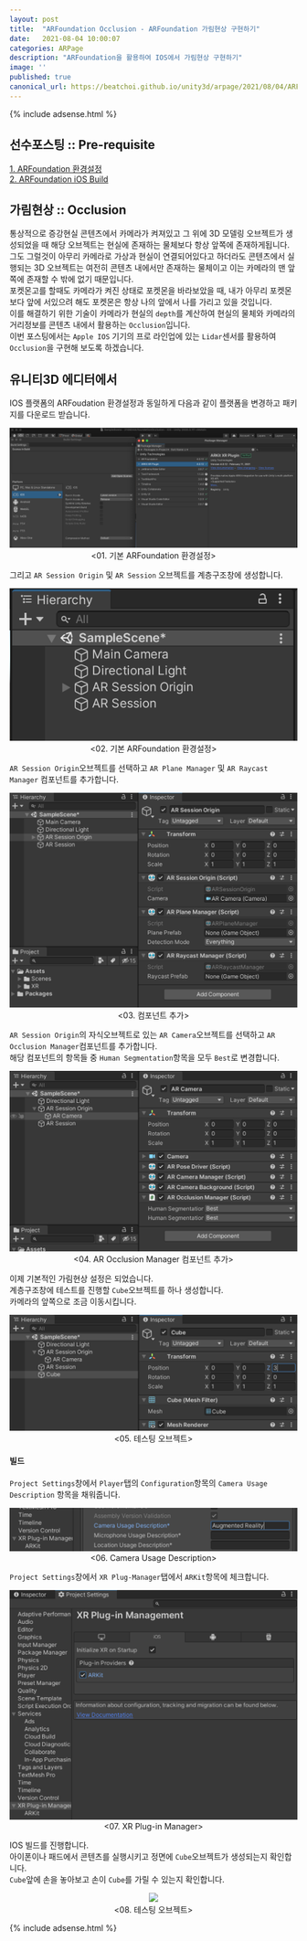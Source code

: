 ```yaml
---
layout: post
title:  "ARFoundation Occlusion - ARFoundation 가림현상 구현하기"
date:   2021-08-04 10:00:07
categories: ARPage
description: "ARFoundation을 활용하여 IOS에서 가림현상 구현하기"
image: ''
published: true
canonical_url: https://beatchoi.github.io/unity3d/arpage/2021/08/04/ARFoundationOcclusion/
---
```

  
  
  {% include adsense.html %}
  
  
## 선수포스팅 :: Pre-requisite  
[1. ARFoundation 환경설정](https://beatchoi.github.io/unity3d/basics/2020/12/14/ARFoundation01/)  
[2. ARFoundation iOS Build](https://beatchoi.github.io/unity3d/basics/2021/01/19/ARFoundationIosBuild/) 

## 가림현상 :: Occlusion  
통상적으로 증강현실 콘텐츠에서 카메라가 켜져있고 그 위에 3D 모델링 오브젝트가 생성되었을 때 해당 오브젝트는 현실에 존재하는 물체보다 항상 앞쪽에 존재하게됩니다.  
그도 그럴것이 아무리 카메라로 가상과 현실이 연결되어있다고 하더라도 콘텐츠에서 실행되는 3D 오브젝트는 여전히 콘텐츠 내에서만 존재하는 물체이고 이는 카메라의 맨 앞쪽에 존재할 수 밖에 없기 때문입니다.  
포켓몬고를 할때도 카메라가 켜진 상태로 포켓몬을 바라보았을 때, 내가 아무리 포켓몬보다 앞에 서있으려 해도 포켓몬은 항상 나의 앞에서 나를 가리고 있을 것입니다.  
이를 해결하기 위한 기술이 카메라가 현실의 `depth`를 계산하여 현실의 물체와 카메라의 거리정보를 콘텐츠 내에서 활용하는 `Occlusion`입니다.  
이번 포스팅에서는 `Apple IOS` 기기의 프로 라인업에 있는 `Lidar`센서를 활용하여 `Occlusion`을 구현해 보도록 하겠습니다.  
  
## 유니티3D 에디터에서  
IOS 플랫폼의 ARFoudation 환경설정과 동일하게 다음과 같이 플랫폼을 변경하고 패키지를 다운로드 받습니다.  
<p align="center"><img src="/img/UnityAR/ARFoundation/04Occlusion/1.png"><br/>
<01. 기본 ARFoundation 환경설정></p>
  
그리고 `AR Session Origin` 및 `AR Session` 오브젝트를 계층구조창에 생성합니다.  
<p align="center"><img src="/img/UnityAR/ARFoundation/04Occlusion/2.png"><br/>
<02. 기본 ARFoundation 환경설정></p>
  
`AR Session Origin`오브젝트를 선택하고 `AR Plane Manager` 및 `AR Raycast Manager` 컴포넌트를 추가합니다.  
<p align="center"><img src="/img/UnityAR/ARFoundation/04Occlusion/3.png"><br/>
<03. 컴포넌트 추가></p>
  
`AR Session Origin`의 자식오브젝트로 있는 `AR Camera`오브젝트를 선택하고 `AR Occlusion Manager`컴포넌트를 추가합니다.  
해당 컴포넌트의 항목들 중 `Human Segmentation`항목을 모두 `Best`로 변경합니다.  
<p align="center"><img src="/img/UnityAR/ARFoundation/04Occlusion/4.png"><br/>
<04. AR Occlusion Manager 컴포넌트 추가></p>
  
이제 기본적인 가림현상 설정은 되었습니다.  
계층구조창에 테스트를 진행할 `Cube`오브젝트를 하나 생성합니다.  
카메라의 앞쪽으로 조금 이동시킵니다.  
<p align="center"><img src="/img/UnityAR/ARFoundation/04Occlusion/5.png"><br/>
<05. 테스팅 오브젝트></p>
  
  
#### 빌드
`Project Settings`창에서 `Player`탭의 `Configuration`항목의 `Camera Usage Description` 항목을 채워줍니다.  
<p align="center"><img src="/img/UnityAR/ARFoundation/04Occlusion/6.png"><br/>
<06. Camera Usage Description></p>
  
`Project Settings`창에서 `XR Plug-Manager`탭에서 `ARKit`항목에 체크합니다.  
<p align="center"><img src="/img/UnityAR/ARFoundation/04Occlusion/7.png"><br/>
<07. XR Plug-in Manager></p>
  
IOS 빌드를 진행합니다.  
아이폰이나 패드에서 콘텐츠를 실행시키고 정면에 `Cube`오브젝트가 생성되는지 확인합니다.  
`Cube`앞에 손을 놓아보고 손이 `Cube`를 가릴 수 있는지 확인합니다.  
  
<p align="center"><img src="/img/UnityAR/ARFoundation/04Occlusion/8.PNG"><br/>
<08. 테스팅 오브젝트></p>
  
  {% include adsense.html %}
  
  


